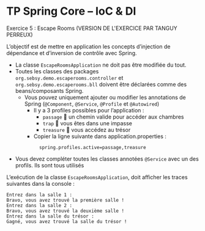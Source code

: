 # TP Spring Core – IoC & DI

Exercice 5 : Escape Rooms (VERSION DE L'EXERCICE PAR TANGUY PERREUX)

L’objectif est de mettre en application les concepts d’injection de dépendance et d’inversion de contrôle avec Spring.

- La classe `EscapeRoomsApplication` ne doit pas être modifiée du tout.
- Toutes	les	classes	des	packages `org.sebsy.demo.escaperooms.controller` et `org.sebsy.demo.escaperooms.bll` doivent être déclarées comme des beans/composants Spring. 
  - Vous pouvez uniquement ajouter ou modifier les annotations de Spring (`@Component`, `@Service`, `@Profile` et `@Autowired`)
    - Il y a 3 profiles possibles pour l’application :
      - `passage`  un chemin valide pour accéder aux chambres
      - `trap`  vous êtes dans une impasse
      - `treasure`  vous accédez au trésor
    - Copier la ligne suivante dans application.properties :
      ```editorconfig
        spring.profiles.active=passage,treasure
      ```
- Vous devez compléter toutes les classes annotées `@Service` avec un des profils. Ils sont tous utilisés

L’exécution de la classe `EscapeRoomsApplication`, doit afficher les traces suivantes dans la console :

```editorconfig
Entrez dans la salle 1 :
Bravo, vous avez trouvé la première salle !
Entrez dans la salle 2 :
Bravo, vous avez trouvé la deuxième salle ! 
Entrez dans la salle du trésor :
Gagné, vous avez trouvé la salle du trésor !
```
